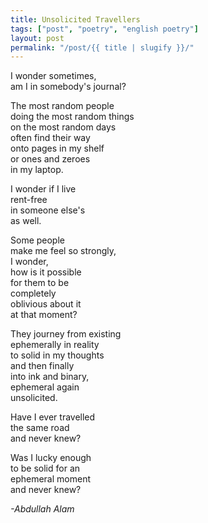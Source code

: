 ```yaml
---
title: Unsolicited Travellers
tags: ["post", "poetry", "english poetry"]
layout: post
permalink: "/post/{{ title | slugify }}/"
---
```

I wonder sometimes,\
am I in somebody's journal?

The most random people\
doing the most random things\
on the most random days\
often find their way\
onto pages in my shelf\
or ones and zeroes\
in my laptop.

I wonder if I live\
rent-free\
in someone else's\
as well.

Some people\
make me feel so strongly,\
I wonder,\
how is it possible\
for them to be\
completely\
oblivious about it\
at that moment?

They journey from existing\
ephemerally in reality\
to solid in my thoughts\
and then finally\
into ink and binary,\
ephemeral again\
unsolicited.

Have I ever travelled\
the same road\
and never knew?

Was I lucky enough\
to be solid for an\
ephemeral moment\
and never knew?

*-Abdullah Alam*